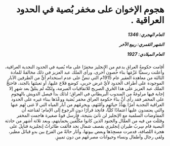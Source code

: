 <h1 dir="rtl">هجوم الإخوان على مخفر بُصية في الحدود العراقية .</h1>

<h5 dir="rtl">العام الهجري:  1346

الشهر القمري: ربيع الآخر

العام الميلادي: 1927</h5>

<p dir="rtl">أقامت حكومةُ العراق بدعمٍ من الإنجليز مخفرًا على ماء بُصية في الحدود النجدية العراقية، وأعلنت رسميًّا عَزْمَها بناء حصون أخرى، ورأى الملك عبد العزيز في ذلك مخالفةً للمادة الثالثة من معاهدة العقير عام 1915م التي تنصُّ على عدم استخدام أيٍّ من الطرفين الآبار الموجودة على أطراف الحدود لأيِّ غرض حربي، كوضع قلاع عليها، أو تعبئتها بالجند، فاحتجَّ الملك عبد العزيز على هذا الخَرقِ الصريح للاتفاقيات المبرمة، ولكنَّه لم يتلقَّ بعد شهرٍ إلا إجابة فيها مراوغةٌ من المندوب البريطاني في العراق؛ لذلك بدأ فيصل الدويش بالهجومِ على المخفر فقد رأى أنَّ بناءَ حكومة العراق مخفر بُصَية ووعْدَها ببناء غيره على الحدود العراقية النجدية أمرًا يهَدِّدُ حياتَهم وأمْنَهم، ويحرِمُهم من آبار المياه التي لا غنى لهم عنها والتي يعتمدون عليها اعتمادًا كليًّا، فاتخذ قرارًا دون الرجوع إلى الإمام؛ لقناعته أن المفاوضات السلمية مع الإنجليز لن تأتيَ بنتيجة، فأرسل قوةً صغيرة هاجمت المخفر وقتَلَت من فيه من العمَّال والجنود الذين كانوا مكَلَّفين بحمايتهم، وبعد ثلاثة أشهر من حادثة البصية قام سِربُ طيران إنجليزي بقصف شمال نجد فألقت طائراتٌ إنجليزية قنابِلَ على هجرة اللصافة، فدمرت مسجِدَها وبعض بيوتها، وأثار حالةً من الفزع بين بدوِ قبائل مطير، ولقي رجال وأطفال ونساء وحيوانات مصرعَهم من دون تمييزٍ.</p></br>
